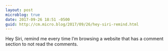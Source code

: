```yaml
---
layout: post
microblog: true
date: 2017-09-26 18:51 -0500
guid: http://cm.micro.blog/2017/09/26/hey-siri-remind.html
---
```

Hey Siri, remind me every time I’m browsing a website that has a comment section to not read the comments. 
